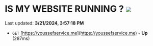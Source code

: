 # IS MY WEBSITE RUNNING ? [![](https://img.shields.io/static/v1?label=Sponsor&message=%E2%9D%A4&logo=GitHub&color=%23fe8e86)](https://github.com/sponsors/<username>)

Last updated: **3/21/2024, 3:57:18 PM**

- `GET` [https://youssefservice.me](https://youssefservice.me) - **Up** (287ms)
